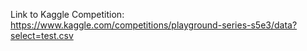 Link to Kaggle Competition:
https://www.kaggle.com/competitions/playground-series-s5e3/data?select=test.csv
